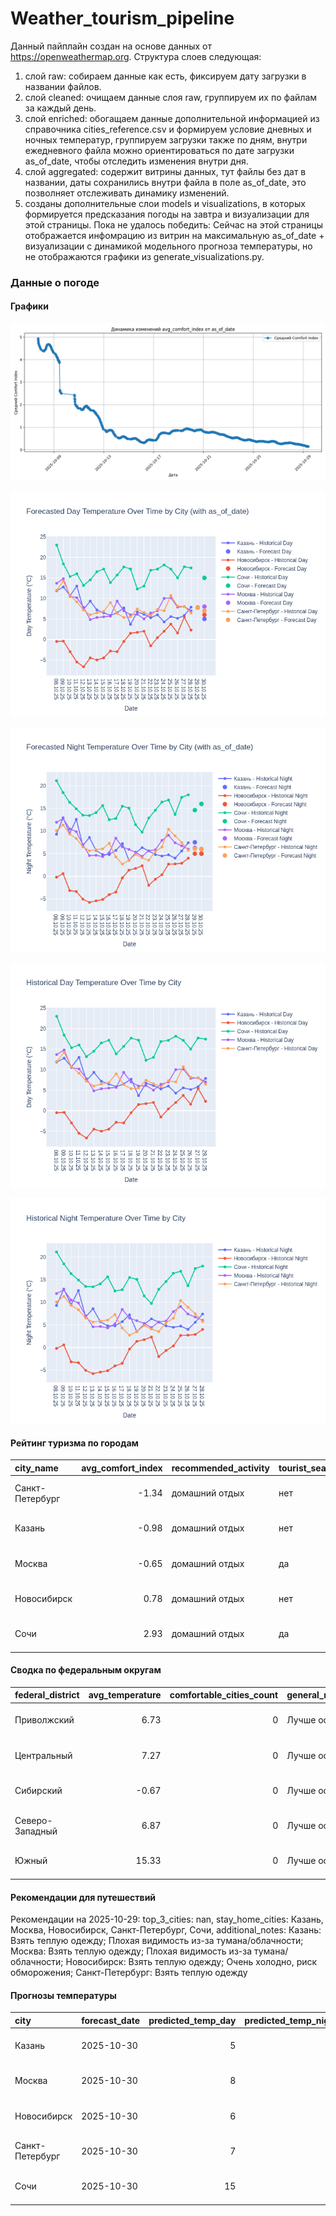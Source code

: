 # Weather_tourism_pipeline
Данный пайплайн создан на основе данных от https://openweathermap.org.
Структура слоев следующая:
  1) слой raw: 
  собираем данные как есть, фиксируем дату загрузки в названии файлов.
  2) слой cleaned:
  очищаем данные слоя raw, группируем их по файлам за каждый день.
  3) слой enriched:
  обогащаем данные дополнительной информацией из справочника cities_reference.csv и формируем условие дневных и ночных температур,
  группируем загрузки также по дням, внутри ежедневного файла можно ориентироваться по дате загрузки as_of_date, чтобы отследить изменения внутри дня.
  4) слой aggregated:
   содержит витрины данных, тут файлы без дат в названии, даты сохранились внутри файла в поле as_of_date, это позволняет отслеживать динамику изменений.
  6) созданы дополнительные слои models и visualizations, в которых формируется предсказания погоды на завтра и визуализации для этой страницы.
  Пока не удалось победить: Сейчас на этой страницы отображается инфомрацию из витрин на максимальную as_of_date + визуализации с динамикой модельного прогноза температуры, 
  но не отображаются графики из generate_visualizations.py.
<!-- WEATHER DATA START -->
### Данные о погоде

#### Графики
![Comfort Index Trend](data/visualizations/comfort_index_trend.png)

![Forecasted Day Temperature](data/visualizations/forecasted_day_temperature.png)

![Forecasted Night Temperature](data/visualizations/forecasted_night_temperature.png)

![Historical Day Temperature](data/visualizations/historical_day_temperature.png)

![Historical Night Temperature](data/visualizations/historical_night_temperature.png)

#### Рейтинг туризма по городам
| city_name       |   avg_comfort_index | recommended_activity   | tourist_season_match   | tourism_season   | tour_recommendation       | as_of_date          |
|:----------------|--------------------:|:-----------------------|:-----------------------|:-----------------|:--------------------------|:--------------------|
| Санкт-Петербург |               -1.34 | домашний отдых         | нет                    | Май-Сентябрь     | домашний отдых вне сезона | 2025-10-29 09:25:00 |
| Казань          |               -0.98 | домашний отдых         | нет                    | Май-Сентябрь     | домашний отдых вне сезона | 2025-10-29 09:25:00 |
| Москва          |               -0.65 | домашний отдых         | да                     | Круглогодично    | домашний отдых в сезон    | 2025-10-29 09:25:00 |
| Новосибирск     |                0.78 | домашний отдых         | нет                    | Июнь-Август      | домашний отдых вне сезона | 2025-10-29 09:25:00 |
| Сочи            |                2.93 | домашний отдых         | да                     | Май-Октябрь      | домашний отдых в сезон    | 2025-10-29 09:25:00 |

#### Сводка по федеральным округам
| federal_district   |   avg_temperature |   comfortable_cities_count | general_recommendation   | as_of_date          |
|:-------------------|------------------:|---------------------------:|:-------------------------|:--------------------|
| Приволжский        |              6.73 |                          0 | Лучше остаться дома      | 2025-10-29 09:25:00 |
| Центральный        |              7.27 |                          0 | Лучше остаться дома      | 2025-10-29 09:25:00 |
| Сибирский          |             -0.67 |                          0 | Лучше остаться дома      | 2025-10-29 09:25:00 |
| Северо-Западный    |              6.87 |                          0 | Лучше остаться дома      | 2025-10-29 09:25:00 |
| Южный              |             15.33 |                          0 | Лучше остаться дома      | 2025-10-29 09:25:00 |

#### Рекомендации для путешествий
Рекомендации на 2025-10-29: top_3_cities: nan, stay_home_cities: Казань, Москва, Новосибирск, Санкт-Петербург, Сочи, additional_notes: Казань: Взять теплую одежду; Плохая видимость из-за тумана/облачности; Москва: Взять теплую одежду; Плохая видимость из-за тумана/облачности; Новосибирск: Взять теплую одежду; Очень холодно, риск обморожения; Санкт-Петербург: Взять теплую одежду

#### Прогнозы температуры
| city            | forecast_date   |   predicted_temp_day |   predicted_temp_night | model_type       | as_of_date          |
|:----------------|:----------------|---------------------:|-----------------------:|:-----------------|:--------------------|
| Казань          | 2025-10-30      |                    5 |                      5 | LinearRegression | 2025-10-29 09:25:47 |
| Москва          | 2025-10-30      |                    8 |                      6 | LinearRegression | 2025-10-29 09:25:47 |
| Новосибирск     | 2025-10-30      |                    6 |                      5 | LinearRegression | 2025-10-29 09:25:47 |
| Санкт-Петербург | 2025-10-30      |                    7 |                      6 | LinearRegression | 2025-10-29 09:25:47 |
| Сочи            | 2025-10-30      |                   15 |                     16 | LinearRegression | 2025-10-29 09:25:47 |


<!-- WEATHER DATA END -->
